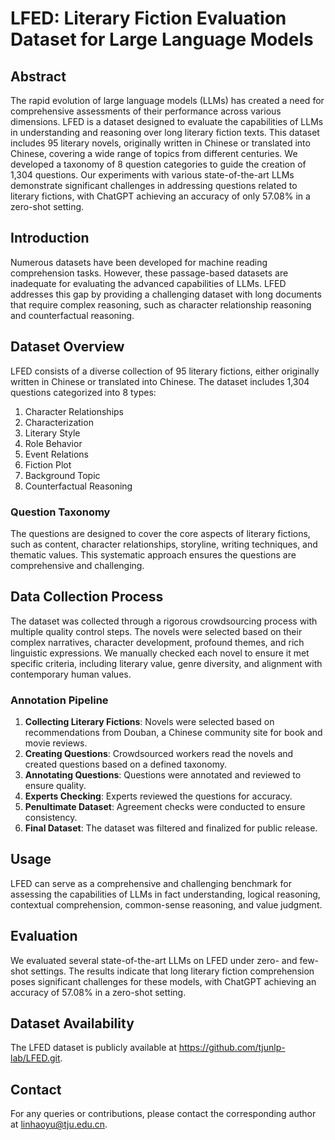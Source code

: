 # LFED: Literary Fiction Evaluation Dataset for Large Language Models

## Abstract

The rapid evolution of large language models (LLMs) has created a need for comprehensive assessments of their performance across various dimensions. LFED is a dataset designed to evaluate the capabilities of LLMs in understanding and reasoning over long literary fiction texts. This dataset includes 95 literary novels, originally written in Chinese or translated into Chinese, covering a wide range of topics from different centuries. We developed a taxonomy of 8 question categories to guide the creation of 1,304 questions. Our experiments with various state-of-the-art LLMs demonstrate significant challenges in addressing questions related to literary fictions, with ChatGPT achieving an accuracy of only 57.08% in a zero-shot setting.

## Introduction

Numerous datasets have been developed for machine reading comprehension tasks. However, these passage-based datasets are inadequate for evaluating the advanced capabilities of LLMs. LFED addresses this gap by providing a challenging dataset with long documents that require complex reasoning, such as character relationship reasoning and counterfactual reasoning.

## Dataset Overview

LFED consists of a diverse collection of 95 literary fictions, either originally written in Chinese or translated into Chinese. The dataset includes 1,304 questions categorized into 8 types:

1. Character Relationships
2. Characterization
3. Literary Style
4. Role Behavior
5. Event Relations
6. Fiction Plot
7. Background Topic
8. Counterfactual Reasoning

### Question Taxonomy

The questions are designed to cover the core aspects of literary fictions, such as content, character relationships, storyline, writing techniques, and thematic values. This systematic approach ensures the questions are comprehensive and challenging.

## Data Collection Process

The dataset was collected through a rigorous crowdsourcing process with multiple quality control steps. The novels were selected based on their complex narratives, character development, profound themes, and rich linguistic expressions. We manually checked each novel to ensure it met specific criteria, including literary value, genre diversity, and alignment with contemporary human values.

### Annotation Pipeline

1. **Collecting Literary Fictions**: Novels were selected based on recommendations from Douban, a Chinese community site for book and movie reviews.
2. **Creating Questions**: Crowdsourced workers read the novels and created questions based on a defined taxonomy.
3. **Annotating Questions**: Questions were annotated and reviewed to ensure quality.
4. **Experts Checking**: Experts reviewed the questions for accuracy.
5. **Penultimate Dataset**: Agreement checks were conducted to ensure consistency.
6. **Final Dataset**: The dataset was filtered and finalized for public release.

## Usage

LFED can serve as a comprehensive and challenging benchmark for assessing the capabilities of LLMs in fact understanding, logical reasoning, contextual comprehension, common-sense reasoning, and value judgment.

## Evaluation

We evaluated several state-of-the-art LLMs on LFED under zero- and few-shot settings. The results indicate that long literary fiction comprehension poses significant challenges for these models, with ChatGPT achieving an accuracy of 57.08% in a zero-shot setting.

## Dataset Availability

The LFED dataset is publicly available at https://github.com/tjunlp-lab/LFED.git.

## Contact

For any queries or contributions, please contact the corresponding author at linhaoyu@tju.edu.cn.